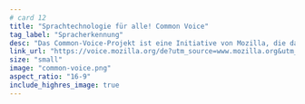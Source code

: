 ```yaml
---
# card 12
title: "Sprachtechnologie für alle! Common Voice"
tag_label: "Spracherkennung"
desc: "Das Common-Voice-Projekt ist eine Initiative von Mozilla, die dabei helfen soll, Maschinen beizubringen, wie echte Menschen sprechen."
link_url: "https://voice.mozilla.org/de?utm_source=www.mozilla.org&utm_medium=referral&utm_campaign=homepage&utm_content=card"
size: "small"
image: "common-voice.png"
aspect_ratio: "16-9"
include_highres_image: true
---
```

